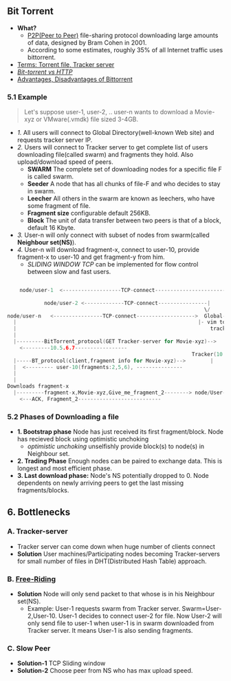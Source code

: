## Bit Torrent
- **What?**
  - [P2P(Peer to Peer)](/Networking/OSI-Layers/Layer5/P2P_OverlayNetwork/) file-sharing protocol downloading large amounts of data, designed by Bram Cohen in 2001.
  - According to some estimates, roughly 35% of all Internet traffic uses bittorrent.
- [Terms: Torrent file, Tracker server](Terms.md)
- *[Bit-torrent vs HTTP](Bittorrent_vs_http.md)*
- [Advantages, Disadvantages of Bittorrent](Advantages_Disadv_of_Bittorrent.md)

### 5.1 Example
> Let's suppose user-1, user-2, .. user-n wants to download a Movie-xyz or VMware(.vmdk) file sized 3-4GB.
- *1.* All users will connect to Global Directory(well-known Web site) and requests tracker server IP.
- *2.* Users will connect to Tracker server to get complete list of users downloading file(called swarm) and fragments they hold. Also upload/download speed of peers.
  - **SWARM** The complete set of downloading nodes for a specific file F is called swarm.
  - **Seeder** A node that has all chunks of file-F and who decides to stay in swarm.
  - **Leecher** All others in the swarm are known as leechers, who have some fragment of file.
  - **Fragment size** configurable default 256KB.
  - **Block**  The unit of data transfer between two peers is that of a block, default 16 Kbyte.
- *3.* User-n will only connect with subset of nodes from swarm(called **Neighbour set(NS)**).
- *4.* User-n will download fragment-x, connect to user-10, provide fragment-x to user-10 and get fragment-y from him.
  - *SLIDING WINDOW TCP* can be implemented for flow control between slow and fast users.
```c

    node/user-1  <-------------------TCP-connect--------------------------|
                                                                          |
            node/user-2 <-------------TCP-connect----------------|        |
                                                                \/       \/
node/user-n   <----------------TCP-connect------------------->  Global-Directory               //1
  |                                                           |- vim torrent-file
  |                                                               tracker-server 10.5.6.7 
  |                           
  |---------BitTorrent_protocol(GET Tracker-server for Movie-xyz)-->
    <---------10.5.6.7-----------------
                                                            Tracker(10.5.6.7)
  |-----BT_protocol(client,fragment info for Movie-xyz)-->        |                   //2
  |  <--------- user-10(fragments:2,5,6), ---------------
  |  
  |  
Downloads fragment-x
  |---------fragment-x,Movie-xyz,Give_me_fragment_2--------> node/User-10                  //4
    <---ACK, Fragment_2---------------------------
```

### 5.2 Phases of Downloading a file
- **1. Bootstrap phase** Node has just received its first fragment/block. Node has recieved block using optimistic unchoking
  - *optimistic unchoking* unselfishly provide block(s) to node(s) in Neighbour set.
- **2. Trading Phase** Enough nodes can be paired to exchange data.  This is longest and most efficient phase.
- **3. Last download phase:** Node's NS potentially dropped to 0. Node dependents on newly arriving peers to get the last missing fragments/blocks.

## 6. Bottlenecks
### A. Tracker-server
  - Tracker server can come down when huge number of clients connect
  - **Solution** User machines/Participating nodes becoming Tracker-servers for small number of files in DHT(Distributed Hash Table) approach.
### B. [Free-Riding](/Scalable/Distributed_Downloading_Systems/README.md)
  - **Solution** Node will only send packet to that whose is in his Neighbour set(NS).
    - Example: User-1 requests swarm from Tracker server. Swarm=User-2,User-10. User-1 decides to connect user-2 for file. Now User-2 will only send file to user-1 when user-1 is in swarm downloaded from Tracker server. It means User-1 is also sending fragments.
### C. Slow Peer
  - **Solution-1** TCP Sliding window
  - **Solution-2** Choose peer from NS who has max upload speed.
